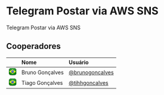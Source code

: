 # Telegram Postar via AWS SNS
Telegram Postar via AWS SNS

## Cooperadores

|  | Nome   |      Usuário      |
|----|:----------|:-------------|
| ![BR](https://raw.githubusercontent.com/textilnaweb/assets/main/images/flags/br.png) | Bruno Gonçalves |  [@brunogoncalves](https://github.com/brunogoncalves) |
| ![BR](https://raw.githubusercontent.com/textilnaweb/assets/main/images/flags/br.png) | Tiago Gonçalves | [@tihhgoncalves](https://github.com/tihhgoncalves)   |

